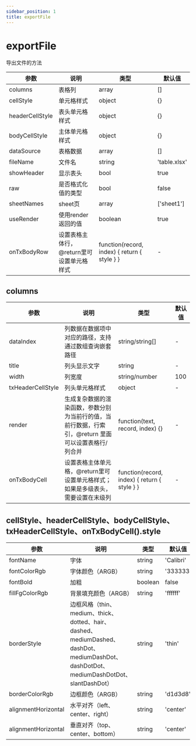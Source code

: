 ```yaml
---
sidebar_position: 1
title: exportFile
---
```


# exportFile
导出文件的方法

参数 | 说明 | 类型 | 默认值
---|---|---|---
columns | 表格列 | array | []
cellStyle | 单元格样式 | object | {}
headerCellStyle | 表头单元格样式 | object | {}
bodyCellStyle | 主体单元格样式 | object | {}
dataSource | 表格数据 | array | []
fileName | 文件名 | string | 'table.xlsx'
showHeader | 显示表头 | bool | true
raw | 是否格式化值的类型 | bool | false
sheetNames | sheet页 | array | ['sheet1']
useRender | 使用render返回的值 | boolean | true
onTxBodyRow | 设置表格主体行，@return里可设置单元格样式| function(record, index) { return { style } } | -

## columns
参数 | 说明 | 类型 | 默认值
---|---|---|---
dataIndex | 列数据在数据项中对应的路径，支持通过数组查询嵌套路径 | string/string[] | -
title | 列头显示文字 | string | -
width | 列宽度 | string/number | 100
txHeaderCellStyle | 列头单元格样式 | object | -
render | 生成复杂数据的渲染函数，参数分别为当前行的值，当前行数据，行索引，@return 里面可以设置表格行/列合并 | function(text, record, index) {} | -
onTxBodyCell | 设置表格主体单元格，@return里可设置单元格样式；如果是多级表头，需要设置在末级列 | function(record, index) { return { style } } | -


## cellStyle、headerCellStyle、bodyCellStyle、txHeaderCellStyle、onTxBodyCell().style
参数 | 说明 | 类型 | 默认值
---|---|---|---
fontName | 字体 | string | 'Calibri'
fontColorRgb | 字体颜色（ARGB） | string | '333333'
fontBold | 加粗 | boolean | false
fillFgColorRgb | 背景填充颜色（ARGB） | string | 'ffffff'
borderStyle | 边框风格（thin、medium、thick、dotted、hair、dashed、mediumDashed、dashDot、mediumDashDot、dashDotDot、mediumDashDotDot、slantDashDot） | string | 'thin'
borderColorRgb | 边框颜色（ARGB） | string | 'd1d3d8'
alignmentHorizontal | 水平对齐（left、center、right） | string | 'center'
alignmentHorizontal | 垂直对齐（top、center、bottom） | string | 'center'

